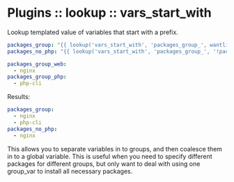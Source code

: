 # Plugins :: lookup :: vars_start_with

Lookup templated value of variables that start with a prefix.

```yaml
packages_group: "{{ lookup('vars_start_with', 'packages_group_', wantlist=True) | default([]) }}"
packages_no_php: "{{ lookup('vars_start_with', 'packages_group_', '!packages_group_php', wantlist=True) | default([]) }}"

packages_group_web:
  - nginx
packages_group_php:
  - php-cli
```

Results:
```yaml
packages_group:
  - nginx
  - php-cli
packages_no_php:
  - nginx
```

This allows you to separate variables in to groups, and then coalesce them in to a global variable. This is useful when
you need to specify different packages for different groups, but only want to deal with using one group_var to install
all necessary packages.